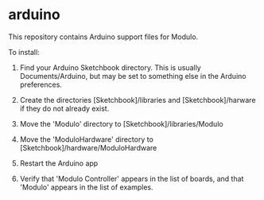 arduino
=======

This repository contains Arduino support files for Modulo.

To install:

1. Find your Arduino Sketchbook directory. This is usually Documents/Arduino,
   but may be set to something else in the Arduino preferences.

2. Create the directories [Sketchbook]/libraries and [Sketchbook]/harware if they
   do not already exist.

3. Move the 'Modulo' directory to [Sketchbook]/libraries/Modulo

4. Move the 'ModuloHardware' directory to [Sketchbook]/hardware/ModuloHardware

5. Restart the Arduino app

6. Verify that 'Modulo Controller' appears in the list of boards, and that 'Modulo'
   appears in the list of examples.
